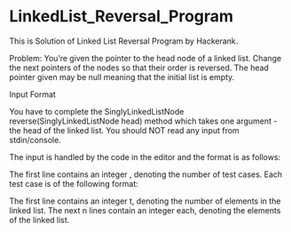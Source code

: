 # LinkedList_Reversal_Program

This is Solution of Linked List Reversal Program by Hackerank.

Problem: 
You’re given the pointer to the head node of a linked list. Change the next pointers of the nodes so that their order is reversed. The head pointer given may be null meaning that the initial list is empty.

Input Format

You have to complete the SinglyLinkedListNode reverse(SinglyLinkedListNode head) method which takes one argument - the head of the linked list. You should NOT read any input from stdin/console.

The input is handled by the code in the editor and the format is as follows:

The first line contains an integer , denoting the number of test cases.
Each test case is of the following format:

The first line contains an integer t, denoting the number of elements in the linked list.
The next n lines contain an integer each, denoting the elements of the linked list.
